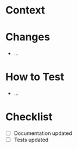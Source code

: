 # Context



# Changes

- ...

# How to Test

- ...

# Checklist

- [ ] Documentation updated
- [ ] Tests updated